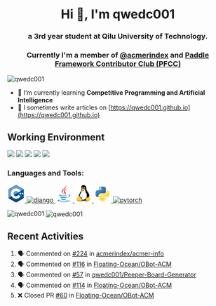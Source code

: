 <h1 align="center">Hi 👋, I'm qwedc001</h1>
<h3 align="center">a 3rd year student at Qilu University of Technology.</h3>
<h3 align="center">Currently I'm a member of <a href="https://github.com/acmerindex">@acmerindex</a> and <a href="https://github.com/PaddlePaddle/community/tree/master/pfcc">Paddle Framework Contributor Club (PFCC)</a></h3>

<p align="left"> <img src="https://komarev.com/ghpvc/?username=qwedc001&label=Profile%20views&color=0e75b6&style=flat" alt="qwedc001" /> </p>

- 🌱 I’m currently learning **Competitive Programming and Artificial Intelligence**
- 📝 I sometimes write articles on [https://qwedc001.github.io](https://qwedc001.github.io)

## Working Environment

![](https://img.shields.io/badge/Core_i9_13900HX-000?logo=intel&logoColor=fff) ![](https://img.shields.io/badge/RTX_4070_Laptop-000?logo=nvidia) [![](https://img.shields.io/badge/OS-Arch%20Linux-33aadd?style=flat-square&logo=arch-linux&logoColor=ffffff)](https://www.archlinux.org/) [![](https://img.shields.io/badge/Windows_11_x64-0078D4?logo=windows&logoColor=fff)](https://microsoft.com)
[![](https://img.shields.io/badge/REDMI-K80-f5010c?style=flat-square&logo=xiaomi&logoColor=ffffff)](https://www.mi.com/)
<h3 align="left">Languages and Tools:</h3>
<p align="left"> <a href="https://www.w3schools.com/cpp/" target="_blank" rel="noreferrer"> <img src="https://raw.githubusercontent.com/devicons/devicon/master/icons/cplusplus/cplusplus-original.svg" alt="cplusplus" width="40" height="40"/> </a> <a href="https://www.djangoproject.com/" target="_blank" rel="noreferrer"> <img src="https://cdn.worldvectorlogo.com/logos/django.svg" alt="django" width="40" height="40"/> </a> <a href="https://www.java.com" target="_blank" rel="noreferrer"> <img src="https://raw.githubusercontent.com/devicons/devicon/master/icons/java/java-original.svg" alt="java" width="40" height="40"/> </a> <a href="https://www.linux.org/" target="_blank" rel="noreferrer"> <img src="https://raw.githubusercontent.com/devicons/devicon/master/icons/linux/linux-original.svg" alt="linux" width="40" height="40"/> </a> <a href="https://www.python.org" target="_blank" rel="noreferrer"> <img src="https://raw.githubusercontent.com/devicons/devicon/master/icons/python/python-original.svg" alt="python" width="40" height="40"/> </a> <a href="https://pytorch.org/" target="_blank" rel="noreferrer"> <img src="https://www.vectorlogo.zone/logos/pytorch/pytorch-icon.svg" alt="pytorch" width="40" height="40"/> </a> </p>

<p><img align="left" src="https://readme-stats-eta-flame.vercel.app/api/top-langs?username=qwedc001&show_icons=true&locale=en&layout=compact&exclude_repo=qwedc001.github.io,readme-stats,stats-cards" alt="qwedc001" /></p>

<p> <img align="center" src="https://readme-stats-eta-flame.vercel.app/api?username=qwedc001&show_icons=true&locale=en&exclude_repo=qwedc001.github.io" alt="qwedc001" /></p>

## Recent Activities
<!--START_SECTION:activity-->
1. 🗣 Commented on [#224](https://github.com/acmerindex/acmer-info/pull/224#issuecomment-3450906225) in [acmerindex/acmer-info](https://github.com/acmerindex/acmer-info)
2. 🗣 Commented on [#116](https://github.com/Floating-Ocean/OBot-ACM/pull/116#issuecomment-3414791767) in [Floating-Ocean/OBot-ACM](https://github.com/Floating-Ocean/OBot-ACM)
3. 🗣 Commented on [#57](https://github.com/qwedc001/Peeper-Board-Generator/pull/57#issuecomment-3405567065) in [qwedc001/Peeper-Board-Generator](https://github.com/qwedc001/Peeper-Board-Generator)
4. 🗣 Commented on [#114](https://github.com/Floating-Ocean/OBot-ACM/pull/114#issuecomment-3389212897) in [Floating-Ocean/OBot-ACM](https://github.com/Floating-Ocean/OBot-ACM)
5. ❌ Closed PR [#60](undefined) in [Floating-Ocean/OBot-ACM](https://github.com/Floating-Ocean/OBot-ACM)
<!--END_SECTION:activity-->
